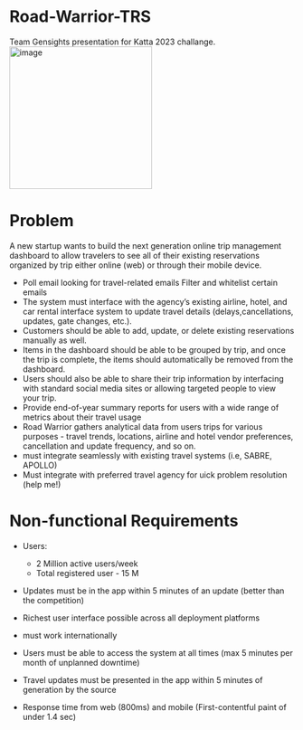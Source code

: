 # Road-Warrior-TRS
Team Gensights presentation for Katta 2023 challange. <img width="252" alt="image" src="https://github.com/AlokSgupta/Road-Warrior-TRS/assets/13452049/f53da59c-a6e5-4320-b26f-e16fab7f2b67">


# Problem
A new startup wants to build the next generation online trip management dashboard to allow travelers to see all of their existing reservations organized by trip either online (web) or through their mobile device.

  - Poll email looking for travel-related emails Filter and whitelist certain emails
  - The system must interface with the agency’s existing airline, hotel, and car rental interface system to update travel details (delays,cancellations, updates, gate changes, etc.).
  - Customers should be able to add, update, or delete existing reservations manually as well.
  - Items in the dashboard should be able to be grouped by trip, and once the trip is complete, the items should automatically be removed from the dashboard.
  - Users should also be able to share their trip information by interfacing with standard social media sites or allowing targeted people to view your trip.
  - Provide end-of-year summary reports for users with a wide range of metrics about their travel usage
  - Road Warrior gathers analytical data from users trips for various purposes - travel trends, locations, airline and hotel vendor preferences, cancellation and update frequency, and so on.
  - must integrate seamlessly with existing travel systems (i.e, SABRE, APOLLO)
  - Must integrate with preferred travel agency for uick problem resolution (help me!)

# Non-functional Requirements
- Users:
  - 2 Million active users/week
  - Total registered user - 15 M

- Updates must be in the app within 5 minutes of an update (better than the competition)
- Richest user interface possible across all deployment platforms
- must work internationally
- Users must be able to access the system at all times (max 5 minutes per month of unplanned downtime)
- Travel updates must be presented in the app within 5 minutes of generation by the source
- Response time from web (800ms) and mobile (First-contentful paint of under 1.4 sec)

